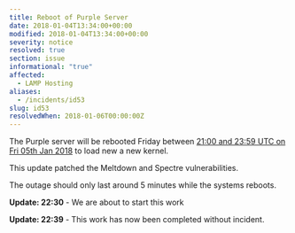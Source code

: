 ```yaml
---
title: Reboot of Purple Server
date: 2018-01-04T13:34:00+00:00
modified: 2018-01-04T13:34:00+00:00
severity: notice
resolved: true
section: issue
informational: "true"
affected:
  - LAMP Hosting
aliases:
  - /incidents/id53
slug: id53
resolvedWhen: 2018-01-06T00:00:00Z
---
```


The Purple server will be rebooted Friday between [21:00 and 23:59 UTC on Fri 05th Jan 2018](https://www.timeanddate.com/worldclock/fixedtime.html?iso=20180105T21&ah=3) to load new a new kernel.

This update patched the Meltdown and Spectre vulnerabilities. 

The outage should only last around 5 minutes while the systems reboots.

**Update: 22:30** -  We are about to start this work

**Update: 22:39** -  This work has now been completed without incident.

